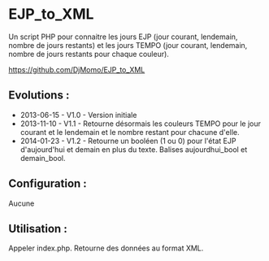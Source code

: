 EJP_to_XML
==========

Un script PHP pour connaitre les jours EJP (jour courant, lendemain, nombre de jours restants) et les jours TEMPO (jour courant, lendemain, nombre de jours restants pour chaque couleur).

https://github.com/DjMomo/EJP_to_XML

Evolutions :
------------
* 2013-06-15 - V1.0 - Version initiale
* 2013-11-10 - V1.1 - Retourne désormais les couleurs TEMPO pour le jour courant et le lendemain et le nombre restant pour chacune d'elle.
* 2014-01-23 - V1.2 - Retourne un booléen (1 ou 0) pour l'état EJP d'aujourd'hui et demain en plus du texte. Balises aujourdhui_bool et demain_bool.

Configuration :
---------------
Aucune

Utilisation :
-------------
Appeler index.php.
Retourne des données au format XML.
